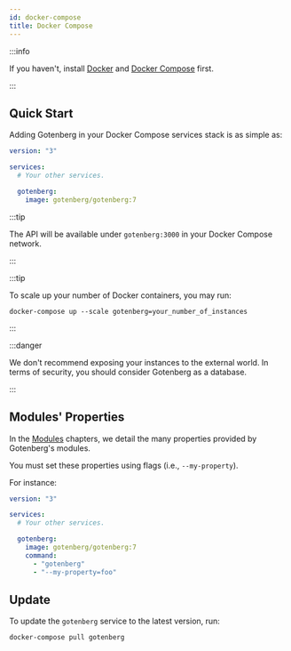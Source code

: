 ```yaml
---
id: docker-compose
title: Docker Compose
---
```


:::info

If you haven't, install [Docker](https://docs.docker.com/get-docker/) and 
[Docker Compose](https://docs.docker.com/compose/install/) first.

:::

## Quick Start

Adding Gotenberg in your Docker Compose services stack is as simple as:

```yaml title="docker-compose.yml"
version: "3"

services:
  # Your other services.

  gotenberg:
    image: gotenberg/gotenberg:7
```

:::tip

The API will be available under `gotenberg:3000` in your Docker Compose network.

:::

:::tip

To scale up your number of Docker containers, you may run:

```
docker-compose up --scale gotenberg=your_number_of_instances
```

:::

:::danger

We don't recommend exposing your instances to the external world. In terms of security, you should consider Gotenberg
as a database.

:::

## Modules' Properties

In the [Modules](../modules/api) chapters, we detail the many properties provided by Gotenberg's modules.

You must set these properties using flags (i.e., `--my-property`). 

For instance:

```yaml title="docker-compose.yml"
version: "3"

services:
  # Your other services.

  gotenberg:
    image: gotenberg/gotenberg:7
    command:
      - "gotenberg"
      - "--my-property=foo"
```

## Update

To update the `gotenberg` service to the latest version, run:

```
docker-compose pull gotenberg
```
